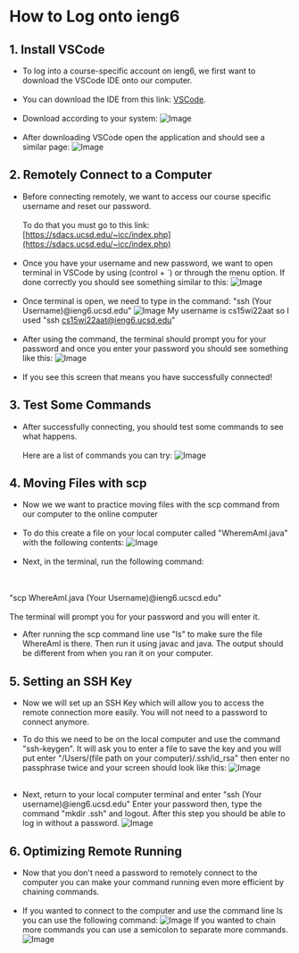 # How to Log onto ieng6
## 1. Install VSCode
* To log into a course-specific account on ieng6, we first want to download the VSCode IDE onto our computer. <br><br>
 * You can download the IDE from this link: [VSCode](https://code.visualstudio.com/).<br><br>
* Download according to your system: 
![Image](vscode1.png)<br><br>
* After downloading VSCode open the application and should see a similar page:
![Image](vscode2.png)
## 2. Remotely Connect to a Computer
* Before connecting remotely, we want to access our course specific username and reset our password. <br><br>
To do that you must go to this link: 
[https://sdacs.ucsd.edu/~icc/index.php](https://sdacs.ucsd.edu/~icc/index.php)
<br><br>
* Once you have your username and new password, we want to open terminal in VSCode by using (control + `) or through  the menu option. If done correctly you should see something similar to this: ![Image](1.png)
<br><br>
* Once terminal is open, we need to  type in the command:
"ssh (Your Username)@ieng6.ucsd.edu"
![Image](2.png)
My username is cs15wi22aat so I used "ssh cs15wi22aat@ieng6.ucsd.edu" 
<br><br>
* After using the command, the terminal should prompt you for your password and once you enter your password you should see something like this:
![Image](3.png)
<br><br>
* If you see this screen that means you have successfully connected!

## 3. Test Some Commands
* After successfully connecting, you should test some commands to see what happens. 
<br><br>
Here are a list of commands you can try:
![Image](4.png)

## 4. Moving Files with scp
* Now we we want to practice moving files with the scp command from our computer to the online computer
<br><br>
* To do this create a file on your local computer called "WheremAmI.java" with the following contents:
![Image](5.png)
<br><br>
* Next, in the terminal, run the following command:
<br>
<br> "scp WhereAmI.java (Your Username)@ieng6.ucscd.edu"
<br>
<br>
The terminal will prompt you for your password and you will enter it.

* After running the scp command line use "ls" to make sure the file WhereAmI is there. Then run it using javac and java. The output should be different from when you ran it on your computer.

## 5. Setting an SSH Key
* Now we will set up an SSH Key which will allow you to access the remote connection more easily. You will not need to a password to connect anymore.

* To do this we need to be on the local computer and use the command "ssh-keygen". It will ask you to enter a file to save the key and you will put enter "/Users/(file path on your computer)/.ssh/id_rsa" then enter no passphrase twice and your screen should look like this: 
![Image](6.png)
<br><br>
* Next, return to your local computer terminal and enter "ssh (Your username)@ieng6.ucsd.edu"
Enter your password then, type the command "mkdir .ssh" and logout. After this step you should be able to log in without a password.
![Image](7.png)
## 6. Optimizing Remote Running
* Now that you don't need a password to remotely connect to the computer you can make your command running even more efficient by chaining commands.
<br><br>
* If you wanted to connect to the computer and use the command line ls you can use the following command: ![Image](8.png)
If you wanted to chain more commands you can use a semicolon to separate more commands.
![Image](9.png)